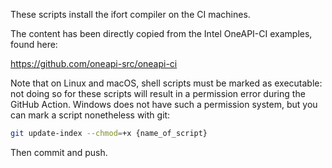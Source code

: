 These scripts install the ifort compiler on the CI machines.

The content has been directly copied from the Intel OneAPI-CI examples, found
here:

https://github.com/oneapi-src/oneapi-ci

Note that on Linux and macOS, shell scripts must be marked as executable: not
doing so for these scripts will result in a permission error during the GitHub
Action. Windows does not have such a permission system, but you can mark a 
script nonetheless with git:

```sh
git update-index --chmod=+x {name_of_script}
```

Then commit and push.

